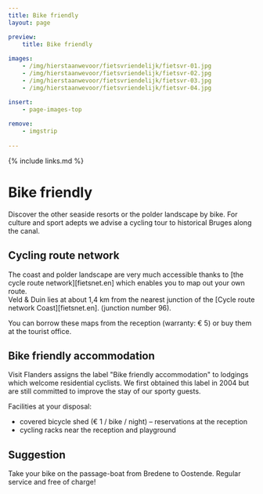 ```yaml
---
title: Bike friendly
layout: page

preview:
    title: Bike friendly
    
images:
    - /img/hierstaanwevoor/fietsvriendelijk/fietsvr-01.jpg
    - /img/hierstaanwevoor/fietsvriendelijk/fietsvr-02.jpg
    - /img/hierstaanwevoor/fietsvriendelijk/fietsvr-03.jpg
    - /img/hierstaanwevoor/fietsvriendelijk/fietsvr-04.jpg

insert:
    - page-images-top
    
remove:
    - imgstrip
    
---
```



{% include links.md %}

# Bike friendly
Discover the other seaside resorts or the polder landscape by bike. For culture and sport adepts we advise a cycling tour to historical Bruges along the canal.


## Cycling route network
The coast and polder landscape are very much accessible thanks to [the cycle route network][fietsnet.en] which enables you to map out your own route.<br>
Veld & Duin lies at about 1,4 km from the nearest junction of the [Cycle route network Coast][fietsnet.en]. (junction number 96).

You can borrow these maps from the reception (warranty: € 5) or buy them at the tourist office.


## Bike friendly accommodation
Visit Flanders assigns the label "Bike friendly accommodation" to lodgings which welcome residential cyclists.
We first obtained this label in 2004 but are still committed to improve the stay of our sporty guests.

Facilities at your disposal:


- covered bicycle shed (€ 1 / bike / night) – reservations at the reception
- cycling racks near the reception and playground


## Suggestion
Take your bike on the passage-boat from Bredene to Oostende. Regular service and free of charge!



